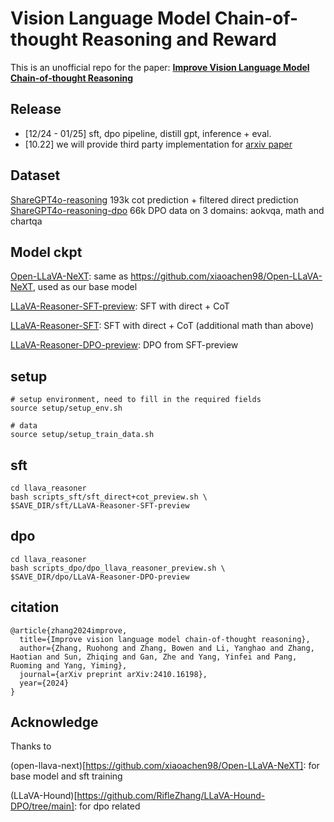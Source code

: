 # Vision Language Model Chain-of-thought Reasoning and Reward
This is an unofficial repo for the paper:
[**Improve Vision Language Model Chain-of-thought Reasoning**](https://arxiv.org/pdf/2410.16198)

## Release
- [12/24 - 01/25] sft, dpo pipeline, distill gpt, inference + eval.
- [10.22] we will provide third party implementation for [arxiv paper](https://arxiv.org/pdf/2410.16198)

## Dataset
[ShareGPT4o-reasoning](https://huggingface.co/datasets/Share4oReasoning/sft_data) 193k cot prediction + filtered direct prediction 
[ShareGPT4o-reasoning-dpo](https://huggingface.co/datasets/Share4oReasoning/dpo_data) 66k DPO data on 3 domains: aokvqa, math and chartqa

## Model ckpt
[Open-LLaVA-NeXT](https://huggingface.co/Share4oReasoning/Open-LLaVA-NeXT-LLaMA3-8B): same as https://github.com/xiaoachen98/Open-LLaVA-NeXT, used as our base model 

[LLaVA-Reasoner-SFT-preview](https://huggingface.co/Share4oReasoning/LLaVA-Reasoner-SFT-preview): SFT with direct + CoT

[LLaVA-Reasoner-SFT](https://huggingface.co/Share4oReasoning/LLaVA-Reasoner-SFT): SFT with direct + CoT (additional math than above)

[LLaVA-Reasoner-DPO-preview](https://huggingface.co/Share4oReasoning/LLaVA-Reasoner-DPO-preview): DPO from SFT-preview


## setup 
```
# setup environment, need to fill in the required fields
source setup/setup_env.sh

# data
source setup/setup_train_data.sh 
```

## sft
```
cd llava_reasoner
bash scripts_sft/sft_direct+cot_preview.sh \
$SAVE_DIR/sft/LLaVA-Reasoner-SFT-preview
```

## dpo
```
cd llava_reasoner
bash scripts_dpo/dpo_llava_reasoner_preview.sh \
$SAVE_DIR/dpo/LLaVA-Reasoner-DPO-preview
```
## citation
```
@article{zhang2024improve,
  title={Improve vision language model chain-of-thought reasoning},
  author={Zhang, Ruohong and Zhang, Bowen and Li, Yanghao and Zhang, Haotian and Sun, Zhiqing and Gan, Zhe and Yang, Yinfei and Pang, Ruoming and Yang, Yiming},
  journal={arXiv preprint arXiv:2410.16198},
  year={2024}
}
```

## Acknowledge
Thanks to 

(open-llava-next)[https://github.com/xiaoachen98/Open-LLaVA-NeXT]: for base model and sft training

(LLaVA-Hound)[https://github.com/RifleZhang/LLaVA-Hound-DPO/tree/main]: for dpo related 

